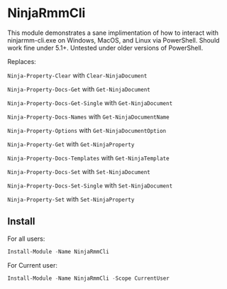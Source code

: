 # NinjaRmmCli

This module demonstrates a sane implimentation of how to interact with ninjarmm-cli.exe on Windows, MacOS, and Linux via PowerShell.
Should work fine under 5.1+. Untested under older versions of PowerShell.

Replaces:

`Ninja-Property-Clear` with `Clear-NinjaDocument`

`Ninja-Property-Docs-Get` with `Get-NinjaDocument`

`Ninja-Property-Docs-Get-Single` with `Get-NinjaDocument`

`Ninja-Property-Docs-Names` with `Get-NinjaDocumentName`

`Ninja-Property-Options` with `Get-NinjaDocumentOption`

`Ninja-Property-Get` with `Get-NinjaProperty`

`Ninja-Property-Docs-Templates` with `Get-NinjaTemplate`

`Ninja-Property-Docs-Set` with `Set-NinjaDocument`

`Ninja-Property-Docs-Set-Single` with `Set-NinjaDocument`

`Ninja-Property-Set` with `Set-NinjaProperty`

## Install

For all users:

```powershell
Install-Module -Name NinjaRmmCli
```

For Current user:

```powershell
Install-Module -Name NinjaRmmCli -Scope CurrentUser
```
